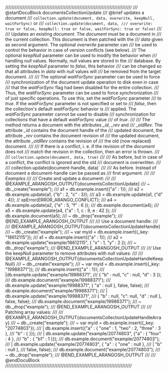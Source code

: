 ////////////////////////////////////////////////////////////////////////////////
/// @startDocuBlock documentsCollectionUpdate
/// @brief updates a document
/// `collection.update(document, data, overwrite, keepNull, waitForSync)` or
/// `collection.update(document, data,
/// overwrite: true or false, keepNull: true or false, waitForSync: true or false)`
///
/// Updates an existing *document*. The *document* must be a document in
/// the current collection. This document is then patched with the
/// *data* given as second argument. The optional *overwrite* parameter can
/// be used to control the behavior in case of version conflicts (see below).
/// The optional *keepNull* parameter can be used to modify the behavior when
/// handling *null* values. Normally, *null* values are stored in the
/// database. By setting the *keepNull* parameter to *false*, this behavior
/// can be changed so that all attributes in *data* with *null* values will
/// be removed from the target document.
///
/// The optional *waitForSync* parameter can be used to force
/// synchronization of the document update operation to disk even in case
/// that the *waitForSync* flag had been disabled for the entire collection.
/// Thus, the *waitForSync* parameter can be used to force synchronization
/// of just specific operations. To use this, set the *waitForSync* parameter
/// to *true*. If the *waitForSync* parameter is not specified or set to
/// *false*, then the collection's default *waitForSync* behavior is
/// applied. The *waitForSync* parameter cannot be used to disable
/// synchronization for collections that have a default *waitForSync* value
/// of *true*.
///
/// The method returns a document with the attributes *_id*, *_rev* and
/// *_oldRev*.  The attribute *_id* contains the document handle of the
/// updated document, the attribute *_rev* contains the document revision of
/// the updated document, the attribute *_oldRev* contains the revision of
/// the old (now replaced) document.
///
/// If there is a conflict, i. e. if the revision of the *document* does not
/// match the revision in the collection, then an error is thrown.
///
/// `collection.update(document, data, true)`
///
/// As before, but in case of a conflict, the conflict is ignored and the old
/// document is overwritten.
///
/// collection.update(document-handle, data)`
///
/// As before. Instead of document a document-handle can be passed as
/// first argument.
///
/// *Examples*
///
/// Create and update a document:
///
/// @EXAMPLE_ARANGOSH_OUTPUT{documentsCollectionUpdate}
/// ~ db._create("example");
///   a1 = db.example.insert({"a" : 1});
///   a2 = db.example.update(a1, {"b" : 2, "c" : 3});
///   a3 = db.example.update(a1, {"d" : 4}); // xpError(ERROR_ARANGO_CONFLICT);
///   a4 = db.example.update(a2, {"e" : 5, "f" : 6 });
///   db.example.document(a4);
///   a5 = db.example.update(a4, {"a" : 1, c : 9, e : 42 });
///   db.example.document(a5);
/// ~ db._drop("example");
/// @END_EXAMPLE_ARANGOSH_OUTPUT
///
/// Use a document handle:
///
/// @EXAMPLE_ARANGOSH_OUTPUT{documentsCollectionUpdateHandle}
/// ~ db._create("example");
/// ~ var myid = db.example.insert({_key: "18612115"});
///   a1 = db.example.insert({"a" : 1});
///   a2 = db.example.update("example/18612115", { "x" : 1, "y" : 2 });
/// ~ db._drop("example");
/// @END_EXAMPLE_ARANGOSH_OUTPUT
///
/// Use the keepNull parameter to remove attributes with null values:
///
/// @EXAMPLE_ARANGOSH_OUTPUT{documentsCollectionUpdateHandleKeepNull}
/// ~ db._create("example");
/// ~ var myid = db.example.insert({_key: "19988371"});
///   db.example.insert({"a" : 1});
/// |db.example.update("example/19988371",
///                    { "b" : null, "c" : null, "d" : 3 });
///   db.example.document("example/19988371");
///   db.example.update("example/19988371", { "a" : null }, false, false);
///   db.example.document("example/19988371");
/// | db.example.update("example/19988371",
///                     { "b" : null, "c": null, "d" : null }, false, false);
///   db.example.document("example/19988371");
/// ~ db._drop("example");
/// @END_EXAMPLE_ARANGOSH_OUTPUT
///
/// Patching array values:
///
/// @EXAMPLE_ARANGOSH_OUTPUT{documentsCollectionUpdateHandleArray}
/// ~ db._create("example");
/// ~ var myid = db.example.insert({_key: "20774803"});
/// |  db.example.insert({"a" : { "one" : 1, "two" : 2, "three" : 3 },
///                       "b" : { }});
/// | db.example.update("example/20774803", {"a" : { "four" : 4 },
///                                          "b" : { "b1" : 1 }});
///   db.example.document("example/20774803");
/// | db.example.update("example/20774803", { "a" : { "one" : null },
/// |                                         "b" : null },
///                     false, false);
///   db.example.document("example/20774803");
/// ~ db._drop("example");
/// @END_EXAMPLE_ARANGOSH_OUTPUT
///
/// @endDocuBlock
////////////////////////////////////////////////////////////////////////////////